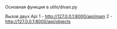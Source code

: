 Основная функция в utils/divan.py

Вызов двух Api
1 - http://127.0.0.1:8000/api/main
2 - http://127.0.0.1:8000/api/objects